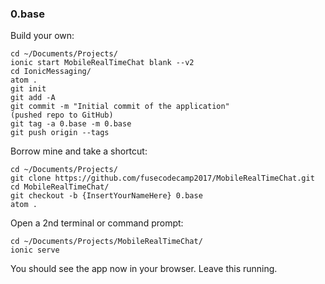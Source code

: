### 0.base

Build your own:
```
cd ~/Documents/Projects/
ionic start MobileRealTimeChat blank --v2
cd IonicMessaging/
atom .
git init
git add -A
git commit -m "Initial commit of the application"
(pushed repo to GitHub)
git tag -a 0.base -m 0.base
git push origin --tags
```

Borrow mine and take a shortcut:
```
cd ~/Documents/Projects/
git clone https://github.com/fusecodecamp2017/MobileRealTimeChat.git
cd MobileRealTimeChat/
git checkout -b {InsertYourNameHere} 0.base
atom .
```

Open a 2nd terminal or command prompt:
```
cd ~/Documents/Projects/MobileRealTimeChat/
ionic serve
```
You should see the app now in your browser.  Leave this running.
